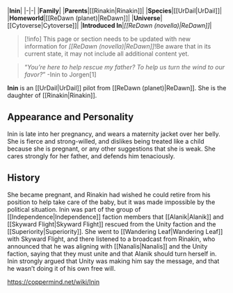 |**Inin**|
|-|-|
|**Family**|
|**Parents**|[[Rinakin\|Rinakin]]|
|**Species**|[[UrDail\|UrDail]]|
|**Homeworld**|[[ReDawn (planet)\|ReDawn]]|
|**Universe**|[[Cytoverse\|Cytoverse]]|
|**Introduced In**|*[[ReDawn (novella)\|ReDawn]]*|

> [!info] This page or section needs to be updated with new information for *[[ReDawn (novella)\|ReDawn]]*!Be aware that in its current state, it may not include all additional content yet.

>“*You’re here to help rescue my father? To help us turn the wind to our favor?*”
\-Inin to Jorgen[1]


**Inin** is an [[UrDail\|UrDail]] pilot from [[ReDawn (planet)\|ReDawn]]. She is the daughter of [[Rinakin\|Rinakin]].

## Appearance and Personality
Inin is late into her pregnancy, and wears a maternity jacket over her belly. She is fierce and strong-willed, and dislikes being treated like a child because she is pregnant, or any other suggestions that she is weak. She cares strongly for her father, and defends him tenaciously.

## History
She became pregnant, and Rinakin had wished he could retire from his position to help take care of the baby, but it was made impossible by the political situation.
Inin was part of the group of [[Independence\|Independence]] faction members that [[Alanik\|Alanik]] and [[Skyward Flight\|Skyward Flight]] rescued from the Unity faction and the [[Superiority\|Superiority]]. She went to [[Wandering Leaf\|Wandering Leaf]] with Skyward Flight, and there listened to a broadcast from Rinakin, who announced that he was aligning with [[Nanalis\|Nanalis]] and the Unity faction, saying that they must unite and that Alanik should turn herself in. Inin strongly argued that Unity was making him say the message, and that he wasn’t doing it of his own free will.



https://coppermind.net/wiki/Inin